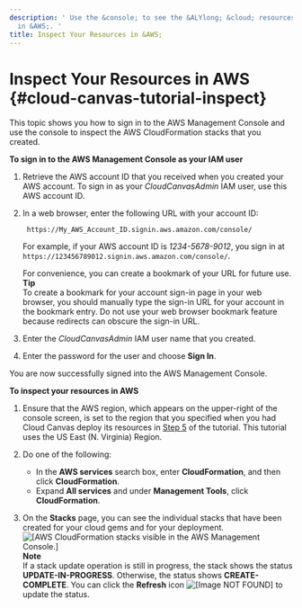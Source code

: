```yaml
---
description: ' Use the &console; to see the &ALYlong; &cloud; resources that you created
  in &AWS;. '
title: Inspect Your Resources in &AWS;
---
```

# Inspect Your Resources in AWS {#cloud-canvas-tutorial-inspect}

This topic shows you how to sign in to the AWS Management Console and use the console to inspect the AWS CloudFormation stacks that you created\.

**To sign in to the AWS Management Console as your IAM user**

1. Retrieve the AWS account ID that you received when you created your AWS account\. To sign in as your *CloudCanvasAdmin* IAM user, use this AWS account ID\.

1. In a web browser, enter the following URL with your account ID:

   ```
    https://My_AWS_Account_ID.signin.aws.amazon.com/console/
   ```

    For example, if your AWS account ID is *1234\-5678\-9012*, you sign in at `https://123456789012.signin.aws.amazon.com/console/`\.

   For convenience, you can create a bookmark of your URL for future use\.
**Tip**  
To create a bookmark for your account sign\-in page in your web browser, you should manually type the sign\-in URL for your account in the bookmark entry\. Do not use your web browser bookmark feature because redirects can obscure the sign\-in URL\. 

1. Enter the *CloudCanvasAdmin* IAM user name that you created\.

1. Enter the password for the user and choose **Sign In**\.

You are now successfully signed into the AWS Management Console\. 

**To inspect your resources in AWS**

1. Ensure that the AWS region, which appears on the upper\-right of the console screen, is set to the region that you specified when you had Cloud Canvas deploy its resources in [Step 5](/docs/userguide/gems/cloud-canvas/tutorial#cloud-canvas-tutorial-upload-resources-to-aws-and-create-a-deployment) of the tutorial\. This tutorial uses the US East \(N\. Virginia\) Region\.

1. Do one of the following:
   + In the **AWS services** search box, enter **CloudFormation**, and then click **CloudFormation**\.
   + Expand **All services** and under **Management Tools**, click **CloudFormation**\.

1. On the **Stacks** page, you can see the individual stacks that have been created for your cloud gems and for your deployment\.  
![\[AWS CloudFormation stacks visible in the AWS Management Console.\]](/images/userguide/cloud_canvas/cloud-canvas-tutorial-cfn-stacks.png)
**Note**  
If a stack update operation is still in progress, the stack shows the status **UPDATE\-IN\-PROGRESS**\. Otherwise, the status shows **CREATE\-COMPLETE**\. You can click the **Refresh** icon ![\[Image NOT FOUND\]](/images/userguide/cloud_canvas/cloud-canvas-tutorial-cfn-stacks-refresh.png) to update the status\.